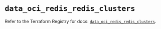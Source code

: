 # `data_oci_redis_redis_clusters`

Refer to the Terraform Registry for docs: [`data_oci_redis_redis_clusters`](https://registry.terraform.io/providers/oracle/oci/7.19.0/docs/data-sources/redis_redis_clusters).
